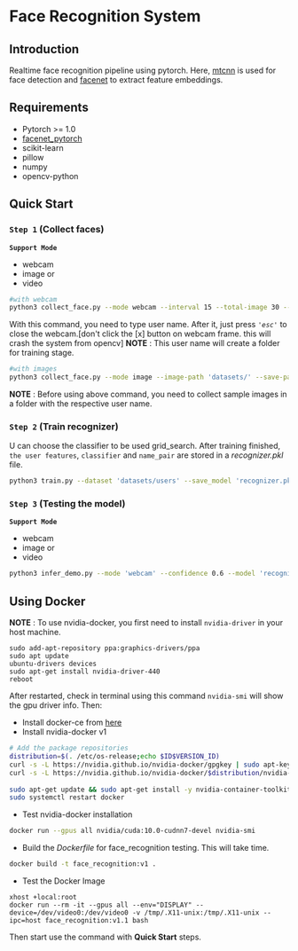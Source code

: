 # Face Recognition System 

## Introduction

Realtime face recognition pipeline using pytorch. Here, [mtcnn](https://arxiv.org/abs/1604.02878) is used for face detection and [facenet](https://ieeexplore.ieee.org/document/7298682) to extract feature embeddings.

## Requirements

- Pytorch >= 1.0
- [facenet_pytorch](https://github.com/timesler/facenet-pytorch)
- scikit-learn
- pillow
- numpy 
- opencv-python

## Quick Start 

### `Step 1` (Collect faces)

**`Support Mode`**
- webcam
- image or 
- video

```bash
#with webcam
python3 collect_face.py --mode webcam --interval 15 --total-image 30 --save-path datasets/users

```
With this command, you need to type user name. After it, just press *`'esc'`* to close the webcam.[don't click the [x] button on webcam frame. this will crash the system from opencv] 
**NOTE** : This user name will create a folder for training stage.

```bash
#with images
python3 collect_face.py --mode image --image-path 'datasets/' --save-path datasets/users

```
**NOTE** : Before using above command, you need to collect sample images in a folder with the respective user name.

### `Step 2` (Train recognizer)

U can choose the classifier to be used grid_search.
After training finished, `the user features`, `classifier` and `name_pair` are stored in a *recognizer.pkl* file.

```bash
python3 train.py --dataset 'datasets/users' --save_model 'recognizer.pkl' --grid_search

```

### `Step 3` (Testing the model)

**`Support Mode`**
- webcam
- image or 
- video

```bash
python3 infer_demo.py --mode 'webcam' --confidence 0.6 --model 'recognizer.pkl'

```


## Using Docker

**NOTE** : To use nvidia-docker, you first need to install `nvidia-driver` in your host machine.
```
sudo add-apt-repository ppa:graphics-drivers/ppa
sudo apt update
ubuntu-drivers devices
sudo apt-get install nvidia-driver-440
reboot
```
After restarted, check in terminal using this command ``nvidia-smi`` will show the gpu driver info.
Then:

- Install docker-ce from [here](https://docs.docker.com/v17.09/engine/installation/linux/docker-ce/ubuntu/#os-requirements)
- Install nvidia-docker v1

```bash
# Add the package repositories
distribution=$(. /etc/os-release;echo $ID$VERSION_ID)
curl -s -L https://nvidia.github.io/nvidia-docker/gpgkey | sudo apt-key add -
curl -s -L https://nvidia.github.io/nvidia-docker/$distribution/nvidia-docker.list | sudo tee /etc/apt/sources.list.d/nvidia-docker.list
  
sudo apt-get update && sudo apt-get install -y nvidia-container-toolkit
sudo systemctl restart docker

```

- Test nvidia-docker installation

```bash
docker run --gpus all nvidia/cuda:10.0-cudnn7-devel nvidia-smi

```

- Build the *Dockerfile* for face_recognition testing. This will take time.

```bash
docker build -t face_recognition:v1 .

```
- Test the Docker Image

```
xhost +local:root
docker run --rm -it --gpus all --env="DISPLAY" --device=/dev/video0:/dev/video0 -v /tmp/.X11-unix:/tmp/.X11-unix --ipc=host face_recognition:v1.1 bash

```

Then start use the command with **Quick Start** steps.














